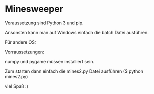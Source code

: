 # Minesweeper
Voraussetzung sind Python 3 und pip.

Ansonsten kann man auf Windows einfach die batch Datei ausführen.


Für andere OS:


Vorraussetzungen:

numpy und pygame müssen installiert sein.

Zum starten dann einfach die mines2.py Datei ausführen ($ python mines2.py)


viel Spaß :)
